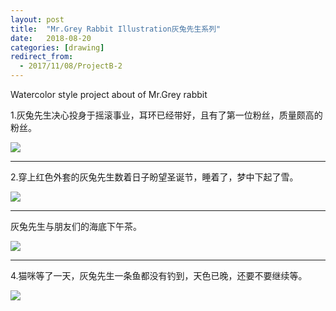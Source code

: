 ```yaml
---
layout: post
title:  "Mr.Grey Rabbit Illustration灰兔先生系列"
date:   2018-08-20
categories: [drawing]
redirect_from:
  - 2017/11/08/ProjectB-2
---
```


Watercolor style project about  of Mr.Grey rabbit



1.灰兔先生决心投身于摇滚事业，耳环已经带好，且有了第一位粉丝，质量颇高的粉丝。 



![](https://wx4.sinaimg.cn/mw690/698f3196gy1g0qjptqko2j20nm0dw3ze.jpg)



------



2.穿上红色外套的灰兔先生数着日子盼望圣诞节，睡着了，梦中下起了雪。 

![](https://wx1.sinaimg.cn/mw690/698f3196gy1g0qjpu0i5uj20zk0qogno.jpg)



------



灰兔先生与朋友们的海底下午茶。

![](https://wx4.sinaimg.cn/mw690/698f3196gy1g0qjptt969j20u011i486.jpg)



------



4.猫咪等了一天，灰兔先生一条鱼都没有钓到，天色已晚，还要不要继续等。

![](https://wx1.sinaimg.cn/mw690/698f3196gy1g0qjpykk17j20u01651l1.jpg)